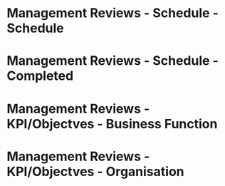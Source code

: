# Management Reviews - Schedule - Schedule

# Management Reviews - Schedule - Completed

# Management Reviews - KPI/Objectves - Business Function

# Management Reviews - KPI/Objectves - Organisation